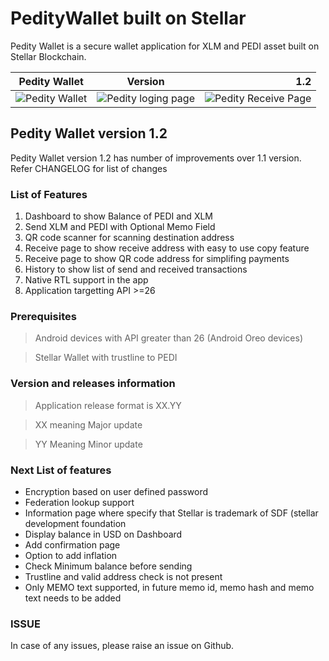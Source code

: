 # PedityWallet built on Stellar
Pedity Wallet is a secure wallet application for XLM and PEDI asset built on Stellar Blockchain. 


| Pedity Wallet        | Version           | 1.2  |
| ------------- |:-------------:| -----:|
| ![Pedity Wallet](https://cdn-images-1.medium.com/max/400/1*-B20q9feS15ZdzCKQs1L2w.jpeg "Splash page")    | ![Pedity loging page](https://cdn-images-1.medium.com/max/400/1*mZhMlNOo8csdutBNlW3Dng.jpeg "Pedity Login Page")| ![Pedity Receive Page](https://cdn-images-1.medium.com/max/400/1*LGlTd5JfNs0SAWucGjz6Lg.jpeg "Pedity Receive page") |

## Pedity Wallet version 1.2
Pedity Wallet version 1.2 has number of improvements over 1.1 version. Refer CHANGELOG for list of changes

### List of Features
1. Dashboard to show Balance of PEDI and XLM
2. Send XLM and PEDI with Optional Memo Field
3. QR code scanner for scanning destination address
4. Receive page to show receive address with easy to use copy feature
5. Receive page to show QR code address for simplifing payments
6. History to show list of send and received transactions
7. Native RTL support in the app
8. Application targetting API >=26


### Prerequisites
> Android devices with API greater than 26 (Android Oreo devices)

> Stellar Wallet with trustline to PEDI

### Version and releases information
> Application release format is XX.YY 

> XX meaning Major update

> YY Meaning Minor update

### Next List of features
- Encryption based on user defined password
- Federation lookup support
- Information page where specify that Stellar is trademark of SDF (stellar development foundation
- Display balance in USD on Dashboard
- Add confirmation page
- Option to add inflation
- Check Minimum balance before sending
- Trustline and valid address check is not present
- Only MEMO text supported, in future memo id, memo hash and memo text needs to be added

### ISSUE
In case of any issues, please raise an issue on Github.
